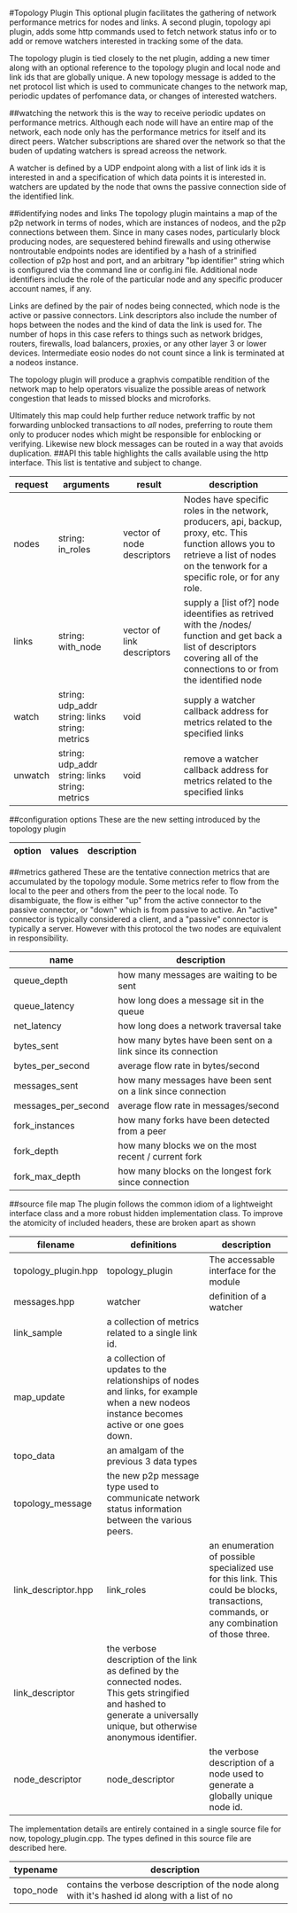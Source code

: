 #Topology Plugin
This optional plugin facilitates the gathering of network performance metrics for nodes and links. A second plugin, topology api plugin, adds some http commands used to fetch network status info or to add or remove watchers interested in tracking some of the data.

The topology plugin is tied closely to the net plugin, adding a new timer along with an optional reference to the topology plugin and local node and link ids that are globally unique. A new topology message is added to the net protocol list which is used to communicate changes to the network map, periodic updates of perfomance data, or changes of interested watchers.

##watching the network
this is the way to receive periodic updates on performance metrics. Although each node will have an entire map of the network, each node only has the performance metrics for itself and its direct peers. Watcher subscriptions are shared over the network so that the buden of updating watchers is spread acreoss the network.

A watcher is defined by a UDP endpoint along with a list of link ids it is interested in and a specification of which data points it is interested in. watchers are updated by the node that owns the passive connection side of the identified link. 

##identifying nodes and links
The topology plugin maintains a map of the p2p network in terms of nodes, which are instances of nodeos, and the p2p connections between them. Since in many cases nodes, particularly block producing nodes, are sequestered behind firewalls and using otherwise nontroutable endpoints nodes are identified by a hash of a strinified collection of p2p host and port, and an arbitrary "bp identifier" string which is configured via the command line or config.ini file. Additional node identifiers include the role of the particular node and any specific producer account names, if any. 

Links are defined by the pair of nodes being connected, which node is the active or passive connectors. Link descriptors also include the number of hops between the nodes and the kind of data the link is used for. The number of hops in this case refers to things such as network bridges, routers, firewalls, load balancers, proxies, or any other layer 3 or lower devices. Intermediate eosio nodes do not count since a link is terminated at a nodeos instance. 

The topology plugin will produce a graphvis compatible rendition of the network map to help operators visualize the possible areas of network congestion that leads to missed blocks and microforks.

Ultimately this map could help further reduce network traffic by not forwarding unblocked transactions to _all_ nodes, preferring to route them only to producer nodes which might be responsible for enblocking or verifying. Likewise new block messages can be routed in a way that avoids duplication.
##API
this table highlights the calls available using the http interface. This list is tentative and subject to change.

| request |   arguments   |   result   | description | 
|---------|---------------|------------|-------------|
 nodes | string: in\_roles | vector of node descriptors | Nodes have specific roles in the network, producers, api, backup, proxy, etc. This function allows you to retrieve a list of nodes on the tenwork for a specific role, or for any role. 
  links | string: with_node | vector of link descriptors | supply a [list of?] node ideentifies as retrived with the /nodes/ function and get back a list of descriptors covering all of the connections to or from the identified node
   watch | string: udp\_addr string: links string: metrics | void | supply a watcher callback address for metrics related to the specified links
  unwatch | string: udp\_addr string: links string: metrics | void | remove a watcher callback address for metrics related to the specified links

##configuration options
These are the new setting introduced by the topology plugin

| option | values | description |
|--------|--------|-------------|


##metrics gathered 
These are the tentative connection metrics that are accumulated by the topology module. Some metrics refer to flow from the local to the peer and others from the peer to the local node. To disambiguate, the flow is either "up" from the active connector to the passive connector, or "down" which is from passive to active. An "active" connector is typically considered a client, and a "passive" connector is typically a server. However with this protocol the two nodes are equivalent in responsibility. 

| name | description |
|------|-------------|
 queue\_depth | how many messages are waiting to be sent
 queue\_latency | how long does a message sit in the queue
 net\_latency | how long does a network traversal take
 bytes\_sent | how many bytes have been sent on a link since its connection
 bytes\_per\_second | average flow rate in bytes/second
 messages\_sent | how many messages have been sent on a link since connection
 messages\_per\_second | average flow rate in messages/second
 fork\_instances | how many forks have been detected from a peer
 fork\_depth | how many blocks we on the most recent / current fork
 fork\_max\_depth | how many blocks on the longest fork since connection
 


##source file map
The plugin follows the common idiom of a lightweight interface class and a more robust hidden implementation class. To improve the atomicity of included headers, these are broken apart as shown

| filename | definitions | description    |
|----------|-------------|----------------|
 topology_plugin.hpp | topology\_plugin | The accessable interface for the module 
 messages.hpp | watcher | definition of a watcher 
 | link\_sample | a collection of metrics related to a single link id.
 | map\_update | a collection of updates to the relationships of nodes and links, for example when a new nodeos instance becomes active or one goes down.
 | topo\_data | an amalgam of the previous 3 data types 
 | topology\_message | the new p2p message type used to communicate network status information between the various peers. 
 link\_descriptor.hpp | link\_roles | an enumeration of possible specialized use for this link. This could be blocks, transactions, commands, or any combination of those three. 
 | link\_descriptor | the verbose description of the link as defined by the connected nodes. This gets stringified and hashed to generate a universally unique, but otherwise anonymous identifier.
 node\_descriptor | node\_descriptor | the verbose description of a node used to generate a globally unique node id.
 
 The implementation details are entirely contained in a single source file for now, topology\_plugin.cpp. The types defined in this source file are described here.
 
|  typename  |  description  |
|------------|---------------|
   topo\_node | contains the verbose description of the node along with it's hashed id along with a list of no
